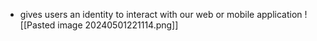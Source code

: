 - gives users an identity to interact with our web or mobile application
![[Pasted image 20240501221114.png]]